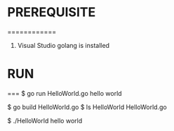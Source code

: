 # PREREQUISITE

============

1. Visual Studio golang is installed

# RUN

===
$ go run HelloWorld.go
hello world

$ go build HelloWorld.go
$ ls
HelloWorld HelloWorld.go

$ ./HelloWorld
hello world
